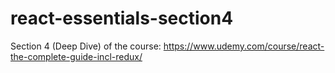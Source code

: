 # react-essentials-section4
Section 4 (Deep Dive) of the course: https://www.udemy.com/course/react-the-complete-guide-incl-redux/
